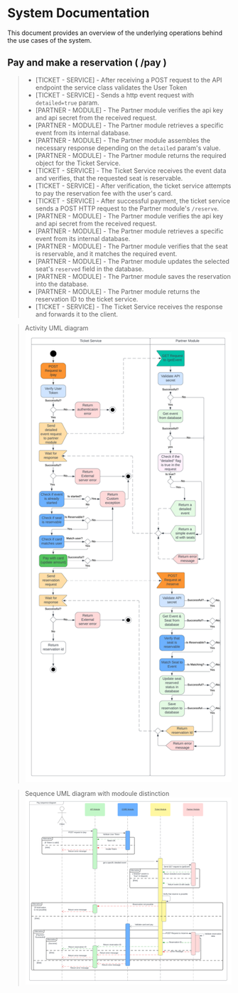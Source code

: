 # System Documentation

This document provides an overview of the underlying operations behind the use cases of the system.

## Pay and make a reservation ( /pay )

> - [TICKET - SERVICE] - After receiving a POST request to the API endpoint the service class validates the User Token
> - [TICKET - SERVICE] - Sends a http event request with `detailed=true` param.
> - [PARTNER - MODULE] - The Partner module verifies the api key and api secret from the received request.
> - [PARTNER - MODULE] - The Partner module retrieves a specific event from its internal database.
> - [PARTNER - MODULE] - The Partner module assembles the necessary response depending on the `detailed` param's value.
> - [PARTNER - MODULE] - The Partner module returns the required object for the Ticket Service.
> - [TICKET - SERVICE] - The Ticket Service receives the event data and verifies, that the requested seat is reservable.
> - [TICKET - SERVICE] - After verification, the ticket service attempts to pay the reservation fee with the user's card.
> - [TICKET - SERVICE] - After successful payment, the ticket service sends a POST HTTP request to the Partner module's `/reserve`.
> - [PARTNER - MODULE] - The Partner module verifies the api key and api secret from the received request.
> - [PARTNER - MODULE] - The Partner module retrieves a specific event from its internal database.
> - [PARTNER - MODULE] - The Partner module verifies that the seat is reservable, and it matches the required event.
> - [PARTNER - MODULE] - The Partner module updates the selected seat's `reserved` field in the database.
> - [PARTNER - MODULE] - The Partner module saves the reservation into the database.
> - [PARTNER - MODULE] - The Partner module returns the reservation ID to the ticket service.
> - [TICKET - SERVICE] - The Ticket Service receives the response and forwards it to the client.

> Activity UML diagram
![UML-Activity-Pay.png](..%2Fuml%2FActivity%2FUML-Activity-Pay.png)

> Sequence UML diagram with modoule distinction
![UML-Sequence-pay.png](..%2Fuml%2FSequence%2FUML-Sequence-pay.png)